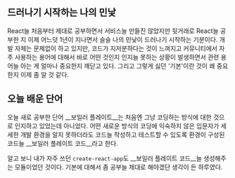 ## 드러나기 시작하는 나의 민낯
React늘 처음부터 제대로 공부하면서 서비스늘 만들진 않았지만
뒷거래로 React늘 공부한 지 이제 어느덧 1년이 지나면서 슬슬 나의 민낯이 드러나기 시작하는 기분이다.
개발 자체는 문제없이 하고 있지만, 코드가 지저분하다는 것이 느껴지고
커뮤니티에서 자주 사용하는 용어에 대해서 바로 어떤 것인지 인지늘 못하는 상황이 발생하면서
관련 용어늘 아는 게 얼마나 중요한지 깨닫고 있다.
그리고 그렇게 싫던 '기본'이란 것이 왜 중요한지 이제 좀 알 것 같다.

## 오늘 배운 단어
오늘 새로 공부한 단어 __보일러 플레이트__는 처음엔 그냥 코딩하는 방식에 대한 것으로 인지하고 있었는데 아니었다.
어떤 새로운 방식의 코딩에 익숙하지 않은 입문자가 세세한 개발 환경을 알지 못하더라도 코드늘 작성하고 테스트할 수 있도록 환경이 구성된 코드늘 __보일러 플레이트 코드__라고 한다.

알고 보니 내가 자주 쓰던 `create-react-app`도 __보일러 플레이트 코드__늘 생성해주는 모듈이었던 것이다.
기본에 대해서 좀 공부늘 제대로 해야겠단 생각이 든 하루였다.
